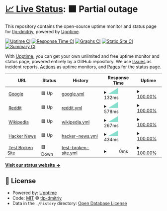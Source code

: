 # [📈 Live Status](https://tlp-dmitriy.github.io/upptime): <!--live status--> **🟧 Partial outage**

This repository contains the open-source uptime monitor and status page for [tlp-dmitriy](https://tlp-dmitriy.github.io/upptime), powered by [Upptime](https://github.com/upptime/upptime).

[![Uptime CI](https://github.com/tlp-dmitriy/upptime/workflows/Uptime%20CI/badge.svg)](https://github.com/tlp-dmitriy/upptime/actions?query=workflow%3A%22Uptime+CI%22)
[![Response Time CI](https://github.com/tlp-dmitriy/upptime/workflows/Response%20Time%20CI/badge.svg)](https://github.com/tlp-dmitriy/upptime/actions?query=workflow%3A%22Response+Time+CI%22)
[![Graphs CI](https://github.com/tlp-dmitriy/upptime/workflows/Graphs%20CI/badge.svg)](https://github.com/tlp-dmitriy/upptime/actions?query=workflow%3A%22Graphs+CI%22)
[![Static Site CI](https://github.com/tlp-dmitriy/upptime/workflows/Static%20Site%20CI/badge.svg)](https://github.com/tlp-dmitriy/upptime/actions?query=workflow%3A%22Static+Site+CI%22)
[![Summary CI](https://github.com/tlp-dmitriy/upptime/workflows/Summary%20CI/badge.svg)](https://github.com/tlp-dmitriy/upptime/actions?query=workflow%3A%22Summary+CI%22)

With [Upptime](https://upptime.js.org), you can get your own unlimited and free uptime monitor and status page, powered entirely by a GitHub repository. We use [Issues](https://github.com/tlp-dmitriy/upptime/issues) as incident reports, [Actions](https://github.com/tlp-dmitriy/upptime/actions) as uptime monitors, and [Pages](https://tlp-dmitriy.github.io/upptime) for the status page.

<!--start: status pages-->
<!-- This summary is generated by Upptime (https://github.com/upptime/upptime) -->
<!-- Do not edit this manually, your changes will be overwritten -->
<!-- prettier-ignore -->
| URL | Status | History | Response Time | Uptime |
| --- | ------ | ------- | ------------- | ------ |
| <img alt="" src="https://icons.duckduckgo.com/ip3/www.google.com.ico" height="13"> [Google](https://www.google.com) | 🟩 Up | [google.yml](https://github.com/tlp-dmitriy/upptime/commits/HEAD/history/google.yml) | <details><summary><img alt="Response time graph" src="./graphs/google/response-time-week.png" height="20"> 132ms</summary><br><a href="https://tlp-dmitriy.github.io/upptime/history/google"><img alt="Response time 128" src="https://img.shields.io/endpoint?url=https%3A%2F%2Fraw.githubusercontent.com%2Ftlp-dmitriy%2Fupptime%2FHEAD%2Fapi%2Fgoogle%2Fresponse-time.json"></a><br><a href="https://tlp-dmitriy.github.io/upptime/history/google"><img alt="24-hour response time 70" src="https://img.shields.io/endpoint?url=https%3A%2F%2Fraw.githubusercontent.com%2Ftlp-dmitriy%2Fupptime%2FHEAD%2Fapi%2Fgoogle%2Fresponse-time-day.json"></a><br><a href="https://tlp-dmitriy.github.io/upptime/history/google"><img alt="7-day response time 132" src="https://img.shields.io/endpoint?url=https%3A%2F%2Fraw.githubusercontent.com%2Ftlp-dmitriy%2Fupptime%2FHEAD%2Fapi%2Fgoogle%2Fresponse-time-week.json"></a><br><a href="https://tlp-dmitriy.github.io/upptime/history/google"><img alt="30-day response time 128" src="https://img.shields.io/endpoint?url=https%3A%2F%2Fraw.githubusercontent.com%2Ftlp-dmitriy%2Fupptime%2FHEAD%2Fapi%2Fgoogle%2Fresponse-time-month.json"></a><br><a href="https://tlp-dmitriy.github.io/upptime/history/google"><img alt="1-year response time 128" src="https://img.shields.io/endpoint?url=https%3A%2F%2Fraw.githubusercontent.com%2Ftlp-dmitriy%2Fupptime%2FHEAD%2Fapi%2Fgoogle%2Fresponse-time-year.json"></a></details> | <details><summary><a href="https://tlp-dmitriy.github.io/upptime/history/google">100.00%</a></summary><a href="https://tlp-dmitriy.github.io/upptime/history/google"><img alt="All-time uptime 100.00%" src="https://img.shields.io/endpoint?url=https%3A%2F%2Fraw.githubusercontent.com%2Ftlp-dmitriy%2Fupptime%2FHEAD%2Fapi%2Fgoogle%2Fuptime.json"></a><br><a href="https://tlp-dmitriy.github.io/upptime/history/google"><img alt="24-hour uptime 100.00%" src="https://img.shields.io/endpoint?url=https%3A%2F%2Fraw.githubusercontent.com%2Ftlp-dmitriy%2Fupptime%2FHEAD%2Fapi%2Fgoogle%2Fuptime-day.json"></a><br><a href="https://tlp-dmitriy.github.io/upptime/history/google"><img alt="7-day uptime 100.00%" src="https://img.shields.io/endpoint?url=https%3A%2F%2Fraw.githubusercontent.com%2Ftlp-dmitriy%2Fupptime%2FHEAD%2Fapi%2Fgoogle%2Fuptime-week.json"></a><br><a href="https://tlp-dmitriy.github.io/upptime/history/google"><img alt="30-day uptime 100.00%" src="https://img.shields.io/endpoint?url=https%3A%2F%2Fraw.githubusercontent.com%2Ftlp-dmitriy%2Fupptime%2FHEAD%2Fapi%2Fgoogle%2Fuptime-month.json"></a><br><a href="https://tlp-dmitriy.github.io/upptime/history/google"><img alt="1-year uptime 100.00%" src="https://img.shields.io/endpoint?url=https%3A%2F%2Fraw.githubusercontent.com%2Ftlp-dmitriy%2Fupptime%2FHEAD%2Fapi%2Fgoogle%2Fuptime-year.json"></a></details>
| <img alt="" src="https://icons.duckduckgo.com/ip3/www.reddit.com.ico" height="13"> [Reddit](https://www.reddit.com) | 🟩 Up | [reddit.yml](https://github.com/tlp-dmitriy/upptime/commits/HEAD/history/reddit.yml) | <details><summary><img alt="Response time graph" src="./graphs/reddit/response-time-week.png" height="20"> 578ms</summary><br><a href="https://tlp-dmitriy.github.io/upptime/history/reddit"><img alt="Response time 659" src="https://img.shields.io/endpoint?url=https%3A%2F%2Fraw.githubusercontent.com%2Ftlp-dmitriy%2Fupptime%2FHEAD%2Fapi%2Freddit%2Fresponse-time.json"></a><br><a href="https://tlp-dmitriy.github.io/upptime/history/reddit"><img alt="24-hour response time 647" src="https://img.shields.io/endpoint?url=https%3A%2F%2Fraw.githubusercontent.com%2Ftlp-dmitriy%2Fupptime%2FHEAD%2Fapi%2Freddit%2Fresponse-time-day.json"></a><br><a href="https://tlp-dmitriy.github.io/upptime/history/reddit"><img alt="7-day response time 578" src="https://img.shields.io/endpoint?url=https%3A%2F%2Fraw.githubusercontent.com%2Ftlp-dmitriy%2Fupptime%2FHEAD%2Fapi%2Freddit%2Fresponse-time-week.json"></a><br><a href="https://tlp-dmitriy.github.io/upptime/history/reddit"><img alt="30-day response time 659" src="https://img.shields.io/endpoint?url=https%3A%2F%2Fraw.githubusercontent.com%2Ftlp-dmitriy%2Fupptime%2FHEAD%2Fapi%2Freddit%2Fresponse-time-month.json"></a><br><a href="https://tlp-dmitriy.github.io/upptime/history/reddit"><img alt="1-year response time 659" src="https://img.shields.io/endpoint?url=https%3A%2F%2Fraw.githubusercontent.com%2Ftlp-dmitriy%2Fupptime%2FHEAD%2Fapi%2Freddit%2Fresponse-time-year.json"></a></details> | <details><summary><a href="https://tlp-dmitriy.github.io/upptime/history/reddit">100.00%</a></summary><a href="https://tlp-dmitriy.github.io/upptime/history/reddit"><img alt="All-time uptime 100.00%" src="https://img.shields.io/endpoint?url=https%3A%2F%2Fraw.githubusercontent.com%2Ftlp-dmitriy%2Fupptime%2FHEAD%2Fapi%2Freddit%2Fuptime.json"></a><br><a href="https://tlp-dmitriy.github.io/upptime/history/reddit"><img alt="24-hour uptime 100.00%" src="https://img.shields.io/endpoint?url=https%3A%2F%2Fraw.githubusercontent.com%2Ftlp-dmitriy%2Fupptime%2FHEAD%2Fapi%2Freddit%2Fuptime-day.json"></a><br><a href="https://tlp-dmitriy.github.io/upptime/history/reddit"><img alt="7-day uptime 100.00%" src="https://img.shields.io/endpoint?url=https%3A%2F%2Fraw.githubusercontent.com%2Ftlp-dmitriy%2Fupptime%2FHEAD%2Fapi%2Freddit%2Fuptime-week.json"></a><br><a href="https://tlp-dmitriy.github.io/upptime/history/reddit"><img alt="30-day uptime 100.00%" src="https://img.shields.io/endpoint?url=https%3A%2F%2Fraw.githubusercontent.com%2Ftlp-dmitriy%2Fupptime%2FHEAD%2Fapi%2Freddit%2Fuptime-month.json"></a><br><a href="https://tlp-dmitriy.github.io/upptime/history/reddit"><img alt="1-year uptime 100.00%" src="https://img.shields.io/endpoint?url=https%3A%2F%2Fraw.githubusercontent.com%2Ftlp-dmitriy%2Fupptime%2FHEAD%2Fapi%2Freddit%2Fuptime-year.json"></a></details>
| <img alt="" src="https://icons.duckduckgo.com/ip3/en.wikipedia.org.ico" height="13"> [Wikipedia](https://en.wikipedia.org) | 🟩 Up | [wikipedia.yml](https://github.com/tlp-dmitriy/upptime/commits/HEAD/history/wikipedia.yml) | <details><summary><img alt="Response time graph" src="./graphs/wikipedia/response-time-week.png" height="20"> 267ms</summary><br><a href="https://tlp-dmitriy.github.io/upptime/history/wikipedia"><img alt="Response time 258" src="https://img.shields.io/endpoint?url=https%3A%2F%2Fraw.githubusercontent.com%2Ftlp-dmitriy%2Fupptime%2FHEAD%2Fapi%2Fwikipedia%2Fresponse-time.json"></a><br><a href="https://tlp-dmitriy.github.io/upptime/history/wikipedia"><img alt="24-hour response time 217" src="https://img.shields.io/endpoint?url=https%3A%2F%2Fraw.githubusercontent.com%2Ftlp-dmitriy%2Fupptime%2FHEAD%2Fapi%2Fwikipedia%2Fresponse-time-day.json"></a><br><a href="https://tlp-dmitriy.github.io/upptime/history/wikipedia"><img alt="7-day response time 267" src="https://img.shields.io/endpoint?url=https%3A%2F%2Fraw.githubusercontent.com%2Ftlp-dmitriy%2Fupptime%2FHEAD%2Fapi%2Fwikipedia%2Fresponse-time-week.json"></a><br><a href="https://tlp-dmitriy.github.io/upptime/history/wikipedia"><img alt="30-day response time 258" src="https://img.shields.io/endpoint?url=https%3A%2F%2Fraw.githubusercontent.com%2Ftlp-dmitriy%2Fupptime%2FHEAD%2Fapi%2Fwikipedia%2Fresponse-time-month.json"></a><br><a href="https://tlp-dmitriy.github.io/upptime/history/wikipedia"><img alt="1-year response time 258" src="https://img.shields.io/endpoint?url=https%3A%2F%2Fraw.githubusercontent.com%2Ftlp-dmitriy%2Fupptime%2FHEAD%2Fapi%2Fwikipedia%2Fresponse-time-year.json"></a></details> | <details><summary><a href="https://tlp-dmitriy.github.io/upptime/history/wikipedia">100.00%</a></summary><a href="https://tlp-dmitriy.github.io/upptime/history/wikipedia"><img alt="All-time uptime 100.00%" src="https://img.shields.io/endpoint?url=https%3A%2F%2Fraw.githubusercontent.com%2Ftlp-dmitriy%2Fupptime%2FHEAD%2Fapi%2Fwikipedia%2Fuptime.json"></a><br><a href="https://tlp-dmitriy.github.io/upptime/history/wikipedia"><img alt="24-hour uptime 100.00%" src="https://img.shields.io/endpoint?url=https%3A%2F%2Fraw.githubusercontent.com%2Ftlp-dmitriy%2Fupptime%2FHEAD%2Fapi%2Fwikipedia%2Fuptime-day.json"></a><br><a href="https://tlp-dmitriy.github.io/upptime/history/wikipedia"><img alt="7-day uptime 100.00%" src="https://img.shields.io/endpoint?url=https%3A%2F%2Fraw.githubusercontent.com%2Ftlp-dmitriy%2Fupptime%2FHEAD%2Fapi%2Fwikipedia%2Fuptime-week.json"></a><br><a href="https://tlp-dmitriy.github.io/upptime/history/wikipedia"><img alt="30-day uptime 100.00%" src="https://img.shields.io/endpoint?url=https%3A%2F%2Fraw.githubusercontent.com%2Ftlp-dmitriy%2Fupptime%2FHEAD%2Fapi%2Fwikipedia%2Fuptime-month.json"></a><br><a href="https://tlp-dmitriy.github.io/upptime/history/wikipedia"><img alt="1-year uptime 100.00%" src="https://img.shields.io/endpoint?url=https%3A%2F%2Fraw.githubusercontent.com%2Ftlp-dmitriy%2Fupptime%2FHEAD%2Fapi%2Fwikipedia%2Fuptime-year.json"></a></details>
| <img alt="" src="https://icons.duckduckgo.com/ip3/news.ycombinator.com.ico" height="13"> [Hacker News](https://news.ycombinator.com) | 🟩 Up | [hacker-news.yml](https://github.com/tlp-dmitriy/upptime/commits/HEAD/history/hacker-news.yml) | <details><summary><img alt="Response time graph" src="./graphs/hacker-news/response-time-week.png" height="20"> 434ms</summary><br><a href="https://tlp-dmitriy.github.io/upptime/history/hacker-news"><img alt="Response time 392" src="https://img.shields.io/endpoint?url=https%3A%2F%2Fraw.githubusercontent.com%2Ftlp-dmitriy%2Fupptime%2FHEAD%2Fapi%2Fhacker-news%2Fresponse-time.json"></a><br><a href="https://tlp-dmitriy.github.io/upptime/history/hacker-news"><img alt="24-hour response time 459" src="https://img.shields.io/endpoint?url=https%3A%2F%2Fraw.githubusercontent.com%2Ftlp-dmitriy%2Fupptime%2FHEAD%2Fapi%2Fhacker-news%2Fresponse-time-day.json"></a><br><a href="https://tlp-dmitriy.github.io/upptime/history/hacker-news"><img alt="7-day response time 434" src="https://img.shields.io/endpoint?url=https%3A%2F%2Fraw.githubusercontent.com%2Ftlp-dmitriy%2Fupptime%2FHEAD%2Fapi%2Fhacker-news%2Fresponse-time-week.json"></a><br><a href="https://tlp-dmitriy.github.io/upptime/history/hacker-news"><img alt="30-day response time 392" src="https://img.shields.io/endpoint?url=https%3A%2F%2Fraw.githubusercontent.com%2Ftlp-dmitriy%2Fupptime%2FHEAD%2Fapi%2Fhacker-news%2Fresponse-time-month.json"></a><br><a href="https://tlp-dmitriy.github.io/upptime/history/hacker-news"><img alt="1-year response time 392" src="https://img.shields.io/endpoint?url=https%3A%2F%2Fraw.githubusercontent.com%2Ftlp-dmitriy%2Fupptime%2FHEAD%2Fapi%2Fhacker-news%2Fresponse-time-year.json"></a></details> | <details><summary><a href="https://tlp-dmitriy.github.io/upptime/history/hacker-news">100.00%</a></summary><a href="https://tlp-dmitriy.github.io/upptime/history/hacker-news"><img alt="All-time uptime 100.00%" src="https://img.shields.io/endpoint?url=https%3A%2F%2Fraw.githubusercontent.com%2Ftlp-dmitriy%2Fupptime%2FHEAD%2Fapi%2Fhacker-news%2Fuptime.json"></a><br><a href="https://tlp-dmitriy.github.io/upptime/history/hacker-news"><img alt="24-hour uptime 100.00%" src="https://img.shields.io/endpoint?url=https%3A%2F%2Fraw.githubusercontent.com%2Ftlp-dmitriy%2Fupptime%2FHEAD%2Fapi%2Fhacker-news%2Fuptime-day.json"></a><br><a href="https://tlp-dmitriy.github.io/upptime/history/hacker-news"><img alt="7-day uptime 100.00%" src="https://img.shields.io/endpoint?url=https%3A%2F%2Fraw.githubusercontent.com%2Ftlp-dmitriy%2Fupptime%2FHEAD%2Fapi%2Fhacker-news%2Fuptime-week.json"></a><br><a href="https://tlp-dmitriy.github.io/upptime/history/hacker-news"><img alt="30-day uptime 99.92%" src="https://img.shields.io/endpoint?url=https%3A%2F%2Fraw.githubusercontent.com%2Ftlp-dmitriy%2Fupptime%2FHEAD%2Fapi%2Fhacker-news%2Fuptime-month.json"></a><br><a href="https://tlp-dmitriy.github.io/upptime/history/hacker-news"><img alt="1-year uptime 99.99%" src="https://img.shields.io/endpoint?url=https%3A%2F%2Fraw.githubusercontent.com%2Ftlp-dmitriy%2Fupptime%2FHEAD%2Fapi%2Fhacker-news%2Fuptime-year.json"></a></details>
| <img alt="" src="https://icons.duckduckgo.com/ip3/thissitedoesnotexist.koj.co.ico" height="13"> [Test Broken Site](https://thissitedoesnotexist.koj.co) | 🟥 Down | [test-broken-site.yml](https://github.com/tlp-dmitriy/upptime/commits/HEAD/history/test-broken-site.yml) | <details><summary><img alt="Response time graph" src="./graphs/test-broken-site/response-time-week.png" height="20"> 0ms</summary><br><a href="https://tlp-dmitriy.github.io/upptime/history/test-broken-site"><img alt="Response time 0" src="https://img.shields.io/endpoint?url=https%3A%2F%2Fraw.githubusercontent.com%2Ftlp-dmitriy%2Fupptime%2FHEAD%2Fapi%2Ftest-broken-site%2Fresponse-time.json"></a><br><a href="https://tlp-dmitriy.github.io/upptime/history/test-broken-site"><img alt="24-hour response time 0" src="https://img.shields.io/endpoint?url=https%3A%2F%2Fraw.githubusercontent.com%2Ftlp-dmitriy%2Fupptime%2FHEAD%2Fapi%2Ftest-broken-site%2Fresponse-time-day.json"></a><br><a href="https://tlp-dmitriy.github.io/upptime/history/test-broken-site"><img alt="7-day response time 0" src="https://img.shields.io/endpoint?url=https%3A%2F%2Fraw.githubusercontent.com%2Ftlp-dmitriy%2Fupptime%2FHEAD%2Fapi%2Ftest-broken-site%2Fresponse-time-week.json"></a><br><a href="https://tlp-dmitriy.github.io/upptime/history/test-broken-site"><img alt="30-day response time 0" src="https://img.shields.io/endpoint?url=https%3A%2F%2Fraw.githubusercontent.com%2Ftlp-dmitriy%2Fupptime%2FHEAD%2Fapi%2Ftest-broken-site%2Fresponse-time-month.json"></a><br><a href="https://tlp-dmitriy.github.io/upptime/history/test-broken-site"><img alt="1-year response time 0" src="https://img.shields.io/endpoint?url=https%3A%2F%2Fraw.githubusercontent.com%2Ftlp-dmitriy%2Fupptime%2FHEAD%2Fapi%2Ftest-broken-site%2Fresponse-time-year.json"></a></details> | <details><summary><a href="https://tlp-dmitriy.github.io/upptime/history/test-broken-site">100.00%</a></summary><a href="https://tlp-dmitriy.github.io/upptime/history/test-broken-site"><img alt="All-time uptime 100.00%" src="https://img.shields.io/endpoint?url=https%3A%2F%2Fraw.githubusercontent.com%2Ftlp-dmitriy%2Fupptime%2FHEAD%2Fapi%2Ftest-broken-site%2Fuptime.json"></a><br><a href="https://tlp-dmitriy.github.io/upptime/history/test-broken-site"><img alt="24-hour uptime 100.00%" src="https://img.shields.io/endpoint?url=https%3A%2F%2Fraw.githubusercontent.com%2Ftlp-dmitriy%2Fupptime%2FHEAD%2Fapi%2Ftest-broken-site%2Fuptime-day.json"></a><br><a href="https://tlp-dmitriy.github.io/upptime/history/test-broken-site"><img alt="7-day uptime 100.00%" src="https://img.shields.io/endpoint?url=https%3A%2F%2Fraw.githubusercontent.com%2Ftlp-dmitriy%2Fupptime%2FHEAD%2Fapi%2Ftest-broken-site%2Fuptime-week.json"></a><br><a href="https://tlp-dmitriy.github.io/upptime/history/test-broken-site"><img alt="30-day uptime 100.00%" src="https://img.shields.io/endpoint?url=https%3A%2F%2Fraw.githubusercontent.com%2Ftlp-dmitriy%2Fupptime%2FHEAD%2Fapi%2Ftest-broken-site%2Fuptime-month.json"></a><br><a href="https://tlp-dmitriy.github.io/upptime/history/test-broken-site"><img alt="1-year uptime 100.00%" src="https://img.shields.io/endpoint?url=https%3A%2F%2Fraw.githubusercontent.com%2Ftlp-dmitriy%2Fupptime%2FHEAD%2Fapi%2Ftest-broken-site%2Fuptime-year.json"></a></details>

<!--end: status pages-->

[**Visit our status website →**](https://tlp-dmitriy.github.io/upptime)

## 📄 License

- Powered by: [Upptime](https://github.com/upptime/upptime)
- Code: [MIT](./LICENSE) © [tlp-dmitriy](https://tlp-dmitriy.github.io/upptime)
- Data in the `./history` directory: [Open Database License](https://opendatacommons.org/licenses/odbl/1-0/)
